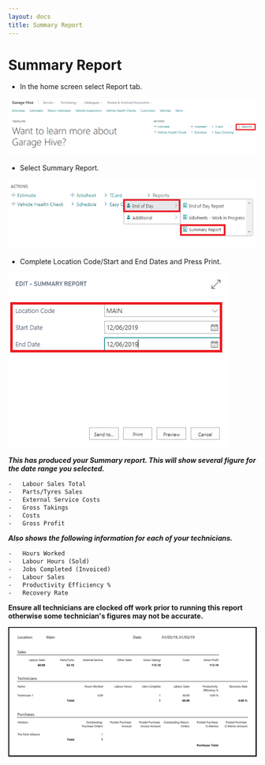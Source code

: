 ```yaml
---
layout: docs
title: Summary Report  
---
```


#   Summary Report 

*   In the home screen select Report tab. 

![](media/garagehive-end-of-day1.png)

*   Select Summary Report.

![](media/garagehive-end-of-day16.png)

*   Complete Location Code/Start and End Dates and Press Print. 

![](media/garagehive-end-of-day17.png)

***This has produced your Summary report. This will show several figure for the date range you selected.***

    -  	Labour Sales Total 
    -	Parts/Tyres Sales 
    -	External Service Costs 
    -	Gross Takings 
    -	Costs 
    -	Gross Profit 

***Also shows the following information for each of your technicians.***

    -	Hours Worked 
    -	Labour Hours (Sold) 
    -	Jobs Completed (Invoiced)  
    -	Labour Sales 
    -	Productivity Efficiency %
    -	Recovery Rate 

**Ensure all technicians are clocked off work prior to running this report otherwise some technician's figures may not be accurate.**

![](media/garagehive-summary-report1.png)


